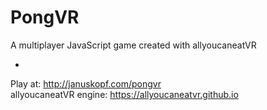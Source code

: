 # PongVR
A multiplayer JavaScript game created with allyoucaneatVR

-


Play at: http://januskopf.com/pongvr
<br>
allyoucaneatVR engine: https://allyoucaneatvr.github.io
